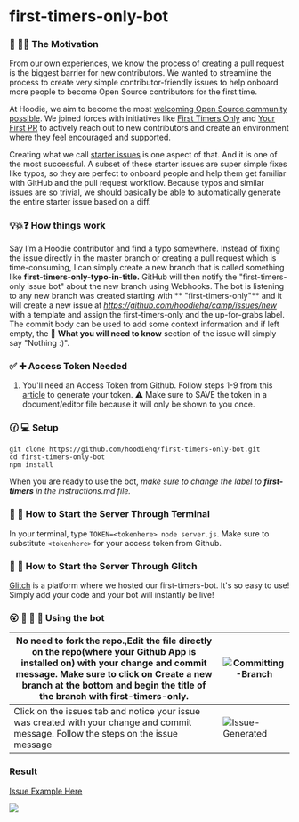 # first-timers-only-bot

### 🐶 🎯⛳ The Motivation

From our own experiences, we know the process of creating a pull request is the biggest barrier for new contributors.  We wanted to streamline the process to create very simple contributor-friendly issues to help onboard more people to become Open Source contributors for the first time.

At Hoodie, we aim to become the most [welcoming Open Source community possible](http://hood.ie/blog/welcoming-communities.html). We joined forces with initiatives like [First Timers Only](http://www.firsttimersonly.com/) and [Your First PR](http://yourfirstpr.github.io/) to actively reach out to new contributors and create an environment where they feel encouraged and supported.

Creating what we call [starter issues](http://hood.ie/blog/starter-issues.html) is one aspect of that. And it is one of the most successful. A subset of these starter issues are super simple fixes like typos, so they are perfect to onboard people and help them get familiar with GitHub and the pull request workflow. Because typos and similar issues are so trivial, we should basically be able to automatically generate the entire starter issue based on a diff.

### 💡💥❓ How things work

Say I’m a Hoodie contributor and find a typo somewhere. Instead of fixing the issue directly in the master branch or creating a pull request which is time-consuming, I can simply create a new branch that is called something like **first-timers-only-typo-in-title.** GitHub will then notify the "first-timers-only issue bot" about the new branch using Webhooks. The bot is listening to any new branch was created starting with ** "first-timers-only"** and it will create a new issue at _https://github.com/hoodiehq/camp/issues/new_ with a template and assign the first-timers-only and the up-for-grabs label. The commit body can be used to add some context information and if left empty, the 🤔 **What you will need to know** section of the issue will simply say "Nothing :)".

### ✅ ➕ Access Token Needed
1) You'll need an Access Token from Github. Follow steps 1-9 from this [article](https://help.github.com/articles/creating-a-personal-access-token-for-the-command-line/) to generate your token. ⚠️ Make sure to SAVE the token in a document/editor file because it will only be shown to you once.


### 🕜 💻 Setup
```
git clone https://github.com/hoodiehq/first-timers-only-bot.git
cd first-timers-only-bot
npm install

```

When you are ready to use the bot, _make sure to change the label to **first-timers** in the instructions.md file._

### 🚦 🏁 How to Start the Server Through Terminal

In your terminal, type `TOKEN=<tokenhere> node server.js`. Make sure to substitute `<tokenhere>` for your access token from Github.

### 🚦 🏁 How to Start the Server Through Glitch
[Glitch](https://glitch.com/) is a platform where we hosted our first-timers-bot. It's so easy to use! Simply add your code and your bot will instantly be live!

### 😮 🙌 👀 🎉 Using the bot

| No need to fork the repo.,Edit the file directly on the repo(where your Github App is installed on) with your change and commit message. Make sure to click on **Create a new branch** at the bottom and begin the title of the branch with **first-timers-only**. | ![Committing-Branch](/assets/Committing-Branch.png?raw=true) |
|--------------------------------------------------------------------------------------------------------------------------------------------------------------------------------------------------------------------------------------------------------------------|--------------------------------------------------------------|
| Click on the issues tab and notice your issue was created with your change and commit message. Follow the steps on the issue message                                                                                                                               | ![Issue-Generated](/assets/Issue-Generated.png?raw=true)     |

### Result

[Issue Example Here](https://github.com/arlene-perez/bot-app-test/issues/1)

<img align="middle" src="/assets/Issue-Done.png">
